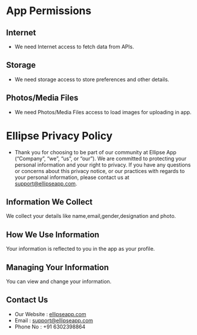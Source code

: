 # App Permissions
## Internet
- We need Internet access to fetch data from APIs. 
## Storage
- We need storage access to store preferences and other details.
## Photos/Media Files
- We need Photos/Media Files access to load images for uploading in app.

# Ellipse Privacy Policy
- Thank you for choosing to be part of our community at Ellipse App (“Company”, “we”, “us”, or “our”). We are committed to protecting your personal information and your right to privacy. If you have any questions or concerns about this privacy notice, or our practices with regards to your personal information, please contact us at support@ellipseapp.com.

## Information We Collect
We collect your details like name,email,gender,designation and photo.
## How We Use Information
Your information is reflected to you in the app as your profile.
## Managing Your Information
You can view and change your information.
## Contact Us
- Our Website : [ellipseapp.com](https://ellipseapp.com/)
- Email : support@ellipseapp.com
- Phone No : +91 6302398864



